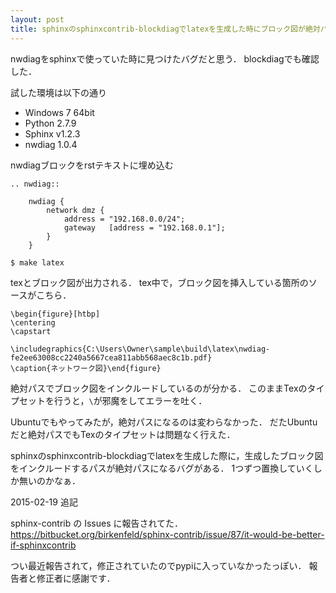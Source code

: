 ```yaml
---
layout: post
title: sphinxのsphinxcontrib-blockdiagでlatexを生成した時にブロック図が絶対パスになる
---
```



nwdiagをsphinxで使っていた時に見つけたバグだと思う．
blockdiagでも確認した．

試した環境は以下の通り

- Windows 7 64bit
- Python 2.7.9
- Sphinx v1.2.3
- nwdiag 1.0.4

nwdiagブロックをrstテキストに埋め込む

```
.. nwdiag::

	nwdiag {
		network dmz {
			address = "192.168.0.0/24";
			gateway   [address = "192.168.0.1"];
		}
	}

```


```Bash
$ make latex
```

texとブロック図が出力される．
tex中で，ブロック図を挿入している箇所のソースがこちら．

```TeX
\begin{figure}[htbp]
\centering
\capstart

\includegraphics{C:\Users\Owner\sample\build\latex\nwdiag-fe2ee63008cc2240a5667cea811abb568aec8c1b.pdf}
\caption{ネットワーク図}\end{figure}
```

絶対パスでブロック図をインクルードしているのが分かる．
このままTexのタイプセットを行うと，`\`が邪魔をしてエラーを吐く．

Ubuntuでもやってみたが，絶対パスになるのは変わらなかった．
だたUbuntuだと絶対パスでもTexのタイプセットは問題なく行えた．

sphinxのsphinxcontrib-blockdiagでlatexを生成した際に，生成したブロック図をインクルードするパスが絶対パスになるバグがある．
1つずつ置換していくしか無いのかなぁ．

2015-02-19 追記

sphinx-contrib の Issues に報告されてた．
https://bitbucket.org/birkenfeld/sphinx-contrib/issue/87/it-would-be-better-if-sphinxcontrib

つい最近報告されて，修正されていたのでpypiに入っていなかったっぽい．
報告者と修正者に感謝です．
